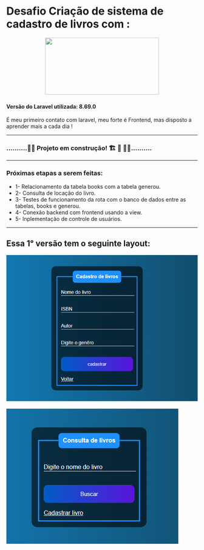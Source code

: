 # Desafio Criação de sistema de cadastro de livros com :
<p align="center"><a href="https://laravel.com" target="_blank"><img src="https://raw.githubusercontent.com/laravel/art/master/logo-lockup/5%20SVG/2%20CMYK/1%20Full%20Color/laravel-logolockup-cmyk-red.svg" width="300" height="150"></a></p>

#### Versão do Laravel utilizada: 8.69.0
É meu primeiro contato com laravel, meu forte é Frontend, mas disposto a aprender mais a cada dia !
__________________________________________________________________

### ..........🚧🚧 Projeto em construção! 🏗 👷 🧱🚧..........
________________________________________________________________
### Próximas etapas a serem feitas:

* 1- Relacionamento da tabela books com a tabela generou.
* 2- Consulta de locação do livro.
* 3- Testes de funcionamento da rota com o banco de dados entre as tabelas,  books e generou.
* 4- Conexão backend com frontend usando a view.
* 5- Inplementação de controle de usuários. 

________________________________________________________________
## Essa 1° versão tem o seguinte layout:

![](img/cadastro.png)
<br></br>
![](img/Consulta.png)

